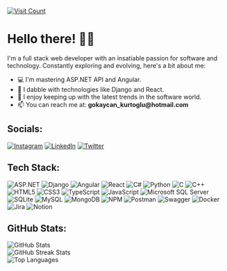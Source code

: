 <!DOCTYPE html>
<html lang="en">
<head>
    <meta charset="UTF-8">
    <meta name="viewport" content="width=device-width, initial-scale=1.0">
    <link rel="stylesheet" href="styles.css">
    <title>Developer Profile</title>
</head>
<body>
    <div class="container">
        <a href="https://visitcount.itsvg.in/api?id=GokayCan&icon=0&color=6">
            <img src="https://visitcount.itsvg.in/api?id=GokayCan&icon=0&color=6" alt="Visit Count">
        </a>
        <h1>Hello there! 👋🏼</h1>
        <p>I'm a full stack web developer with an insatiable passion for software and technology. Constantly exploring and evolving, here's a bit about me:</p>
        <ul>
            <li>💻 I'm mastering ASP.NET API and Angular.</li>
            <li>🌟 I dabble with technologies like Django and React.</li>
            <li>🚀 I enjoy keeping up with the latest trends in the software world.</li>
            <li>📫 You can reach me at: <strong>gokaycan_kurtoglu@hotmail.com</strong></li>
        </ul>
        <h2>Socials:</h2>
        <div class="socials">
            <a href="https://www.instagram.com/kurtoglu_gokaycan/"><img src="https://img.shields.io/badge/Instagram-%23E4405F.svg?logo=Instagram&logoColor=white" alt="Instagram"></a>
            <a href="https://linkedin.com/in/gokay-can-kurtoglu/"><img src="https://img.shields.io/badge/LinkedIn-%230077B5.svg?logo=linkedin&logoColor=white" alt="LinkedIn"></a>
            <a href="https://twitter.com/GkycanKurtoglu"><img src="https://img.shields.io/badge/X-black.svg?logo=X&logoColor=white" alt="Twitter"></a>
        </div>
        <h2>Tech Stack:</h2>
        <div class="tech-stack">
            <!-- Backend Frameworks -->
            <img src="https://img.shields.io/badge/ASP.NET-%235C2D91.svg?style=for-the-badge&logo=.net&logoColor=white" alt="ASP.NET">
            <img src="https://img.shields.io/badge/django-%23092E20.svg?style=for-the-badge&logo=django&logoColor=white" alt="Django">
            <!-- Frontend Frameworks -->
            <img src="https://img.shields.io/badge/angular-%23DD0031.svg?style=for-the-badge&logo=angular&logoColor=white" alt="Angular">
            <img src="https://img.shields.io/badge/react-%2320232a.svg?style=for-the-badge&logo=react&logoColor=%2361DAFB" alt="React">
            <!-- Programming Languages -->
            <img src="https://img.shields.io/badge/c%23-%23239120.svg?style=for-the-badge&logo=csharp&logoColor=white" alt="C#">
            <img src="https://img.shields.io/badge/python-3670A0?style=for-the-badge&logo=python&logoColor=ffdd54" alt="Python">
            <img src="https://img.shields.io/badge/c-%2300599C.svg?style=for-the-badge&logo=c&logoColor=white" alt="C">
            <img src="https://img.shields.io/badge/c++-%2300599C.svg?style=for-the-badge&logo=c%2B%2B&logoColor=white" alt="C++">
            <!-- Web Technologies -->
            <img src="https://img.shields.io/badge/html5-%23E34F26.svg?style=for-the-badge&logo=html5&logoColor=white" alt="HTML5">
            <img src="https://img.shields.io/badge/css3-%231572B6.svg?style=for-the-badge&logo=css3&logoColor=white" alt="CSS3">
            <img src="https://img.shields.io/badge/typescript-%23007ACC.svg?style=for-the-badge&logo=typescript&logoColor=white" alt="TypeScript">
            <img src="https://img.shields.io/badge/javascript-%23323330.svg?style=for-the-badge&logo=javascript&logoColor=%23F7DF1E" alt="JavaScript">
            <!-- Databases -->
            <img src="https://img.shields.io/badge/Microsoft%20SQL%20Server-CC2927?style=for-the-badge&logo=microsoft%20sql%20server&logoColor=white" alt="Microsoft SQL Server">
            <img src="https://img.shields.io/badge/sqlite-%2307405e.svg?style=for-the-badge&logo=sqlite&logoColor=white" alt="SQLite">
            <img src="https://img.shields.io/badge/mysql-%2300000f.svg?style=for-the-badge&logo=mysql&logoColor=white" alt="MySQL">
            <img src="https://img.shields.io/badge/MongoDB-%234ea94b.svg?style=for-the-badge&logo=mongodb&logoColor=white" alt="MongoDB">
            <!-- Tools and Utilities -->
            <img src="https://img.shields.io/badge/NPM-%23CB3837.svg?style=for-the-badge&logo=npm&logoColor=white" alt="NPM">
            <img src="https://img.shields.io/badge/Postman-FF6C37?style=for-the-badge&logo=postman&logoColor=white" alt="Postman">
            <img src="https://img.shields.io/badge/-Swagger-%23Clojure?style=for-the-badge&logo=swagger&logoColor=white" alt="Swagger">
            <img src="https://img.shields.io/badge/docker-%230db7ed.svg?style=for-the-badge&logo=docker&logoColor=white" alt="Docker">
            <img src="https://img.shields.io/badge/jira-%230A0FFF.svg?style=for-the-badge&logo=jira&logoColor=white" alt="Jira">
            <img src="https://img.shields.io/badge/Notion-%23000000.svg?style=for-the-badge&logo=notion&logoColor=white" alt="Notion">
        </div>
        <h2>GitHub Stats:</h2>
        <div class="github-stats">
            <!-- GitHub Stats -->
            <img src="https://github-readme-stats.vercel.app/api?username=GokayCan&theme=tokyonight&hide_border=true&include_all_commits=true&count_private=true" alt="GitHub Stats">
            <br>
            <img src="https://github-readme-streak-stats.herokuapp.com/?user=GokayCan&theme=tokyonight&hide_border=true" alt="GitHub Streak Stats">
            <br>
            <img src="https://github-readme-stats.vercel.app/api/top-langs/?username=GokayCan&theme=tokyonight&hide_border=true&include_all_commits=true&count_private=true&layout=compact" alt="Top Languages">
        </div>
    </div>

</body>
</html>
